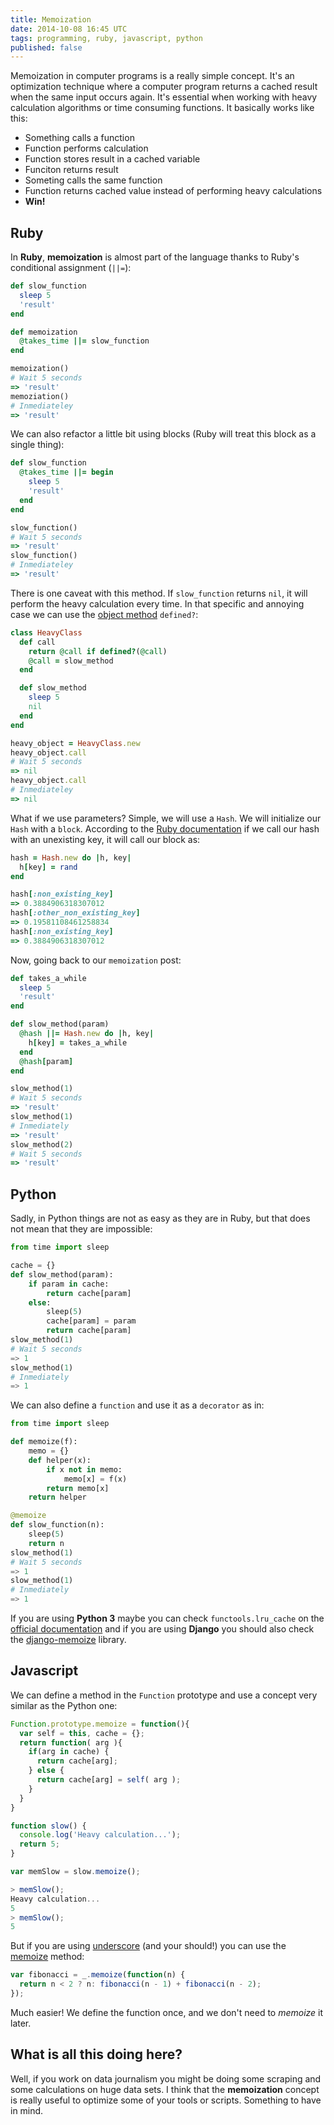 ```yaml
---
title: Memoization
date: 2014-10-08 16:45 UTC
tags: programming, ruby, javascript, python
published: false
---
```


Memoization in computer programs is a really simple concept. It's an optimization technique where a computer program returns a cached result when the same input occurs again. It's essential when working with heavy calculation algorithms or time consuming functions. It basically works like this:

* Something calls a function
* Function performs calculation
* Function stores result in a cached variable
* Funciton returns result
* Someting calls the same function
* Function returns cached value instead of performing heavy calculations
* **Win!**


## Ruby

In **Ruby**, **memoization** is almost part of the language thanks to Ruby's conditional assignment (`||=`):

```ruby
def slow_function
  sleep 5
  'result'
end

def memoization
  @takes_time ||= slow_function
end

memoization()
# Wait 5 seconds
=> 'result'
memoziation()
# Inmediateley
=> 'result'
```

We can also refactor a little bit using blocks (Ruby will treat this block as a single thing):

```ruby
def slow_function
  @takes_time ||= begin
    sleep 5
    'result'
  end
end

slow_function()
# Wait 5 seconds
=> 'result'
slow_function()
# Inmediateley
=> 'result'
```

There is one caveat with this method. If `slow_function` returns `nil`, it will perform the heavy calculation every time. In that specific and annoying case we can use the [object method](http://ruby-doc.org/docs/keywords/1.9/Object.html#method-i-defined-3F) `defined?`:

```ruby
class HeavyClass
  def call
    return @call if defined?(@call)
    @call = slow_method
  end

  def slow_method
    sleep 5
    nil
  end
end

heavy_object = HeavyClass.new
heavy_object.call
# Wait 5 seconds
=> nil
heavy_object.call
# Inmediateley
=> nil
```

What if we use parameters? Simple, we will use a `Hash`. We will initialize our `Hash` with a `block`. According to the [Ruby documentation](http://www.ruby-doc.org/core-2.1.0/Hash.html) if we call our hash with an unexisting key, it will call our block as:

```ruby
hash = Hash.new do |h, key|
  h[key] = rand
end

hash[:non_existing_key]
=> 0.3884906318307012
hash[:other_non_existing_key]
=> 0.19581108461258834
hash[:non_existing_key]
=> 0.3884906318307012
```

Now, going back to our `memoization` post:

```ruby
def takes_a_while
  sleep 5
  'result'
end

def slow_method(param)
  @hash ||= Hash.new do |h, key|
    h[key] = takes_a_while
  end
  @hash[param]
end

slow_method(1)
# Wait 5 seconds
=> 'result'
slow_method(1)
# Inmediately
=> 'result'
slow_method(2)
# Wait 5 seconds
=> 'result'
```

## Python

Sadly, in Python things are not as easy as they are in Ruby, but that does not mean that they are impossible:

```python
from time import sleep

cache = {}
def slow_method(param):
    if param in cache:
        return cache[param]
    else:
        sleep(5)
        cache[param] = param
        return cache[param]
slow_method(1)
# Wait 5 seconds
=> 1
slow_method(1)
# Inmediately
=> 1
```

We can also define a `function` and use it as a `decorator` as in:

```python
from time import sleep

def memoize(f):
    memo = {}
    def helper(x):
        if x not in memo:
            memo[x] = f(x)
        return memo[x]
    return helper

@memoize
def slow_function(n):
    sleep(5)
    return n
slow_method(1)
# Wait 5 seconds
=> 1
slow_method(1)
# Inmediately
=> 1
```

If you are using **Python 3** maybe you can check `functools.lru_cache` on the [official documentation](https://docs.python.org/3/library/functools.html#functools.lru_cache) and if you are using **Django** you should also check the [django-memoize](http://pythonhosted.org/django-memoize/) library.

## Javascript

We can define a method in the `Function` prototype and use a concept very similar as the Python one:

```javascript
Function.prototype.memoize = function(){
  var self = this, cache = {};
  return function( arg ){
    if(arg in cache) {
      return cache[arg];
    } else {
      return cache[arg] = self( arg );
    }
  }
}

function slow() {
  console.log('Heavy calculation...');
  return 5;
}

var memSlow = slow.memoize();

> memSlow();
Heavy calculation...
5
> memSlow();
5
```

But if you are using [underscore](http://underscorejs.org/) (and your should!) you can use the [memoize](http://underscorejs.org/#memoize) method:

```javascript
var fibonacci = _.memoize(function(n) {
  return n < 2 ? n: fibonacci(n - 1) + fibonacci(n - 2);
});
```

Much easier! We define the function once, and we don't need to *memoize* it later.

## What is all this doing here?

Well, if you work on data journalism you might be doing some scraping and some calculations on huge data sets. I think that the **memoization** concept is really useful to optimize some of your tools or scripts. Something to have in mind.
